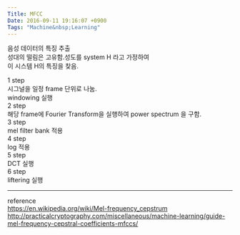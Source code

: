 ```yaml
---
Title: MFCC
Date: 2016-09-11 19:16:07 +0900
Tags: "Machine&nbsp;Learning"
---
```


음성 데이터의 특징 추출  
성대의 떨림은 고유함.성도를 system H 라고 가정하여  
이 시스템 H의 특징을 찾음.  


1 step  
시그널을 일정 frame 단위로 나눔.  
windowing 실행  
2 step  
해당 frame에 Fourier Transform을 실행하여 power spectrum 을 구함.  
3 step  
mel filter bank 적용  
4 step  
log 적용  
5 step  
DCT 실행  
6 step  
liftering 실행  



---
reference  
https://en.wikipedia.org/wiki/Mel-frequency_cepstrum  
http://practicalcryptography.com/miscellaneous/machine-learning/guide-mel-frequency-cepstral-coefficients-mfccs/  







